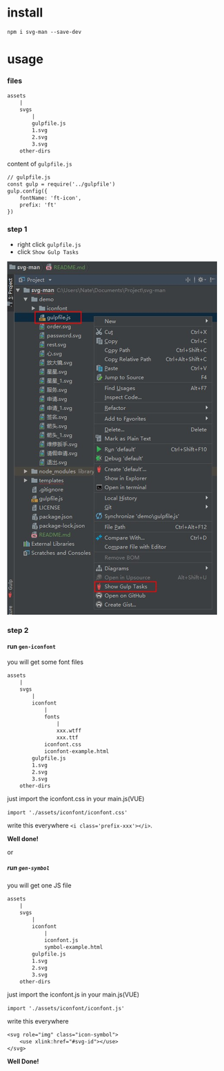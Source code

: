 # install
```
npm i svg-man --save-dev
```

# usage
### files
```
assets
    |
    svgs
        |
        gulpfile.js
        1.svg
        2.svg
        3.svg
    other-dirs
```

content of `gulpfile.js`
```
// gulpfile.js
const gulp = require('../gulpfile')
gulp.config({
    fontName: 'ft-icon',
    prefix: 'ft'
})
```

### step 1

* right click `gulpfile.js`
* click `Show Gulp Tasks`

![](./assets/menu.jpg)

### step 2

#### run `gen-iconfont`
you will get some font files
```
assets
    |
    svgs
        |
        iconfont
            |
            fonts
                |
                xxx.wtff
                xxx.ttf
            iconfont.css
            iconfont-example.html
        gulpfile.js
        1.svg
        2.svg
        3.svg
    other-dirs
```

just import the iconfont.css in your main.js(VUE)

`import './assets/iconfont/iconfont.css'`

write this everywhere `<i class='prefix-xxx'></i>`.

**Well done!**

or

##### run `gen-symbol`
you will get one JS file
```
assets
    |
    svgs
        |
        iconfont
            |
            iconfont.js
            symbol-example.html
        gulpfile.js
        1.svg
        2.svg
        3.svg
    other-dirs
```

just import the iconfont.js in your main.js(VUE)

`import './assets/iconfont/iconfont.js'`

write this everywhere
```
<svg role="img" class="icon-symbol">
    <use xlink:href="#svg-id"></use>
</svg>
```
**Well Done!**